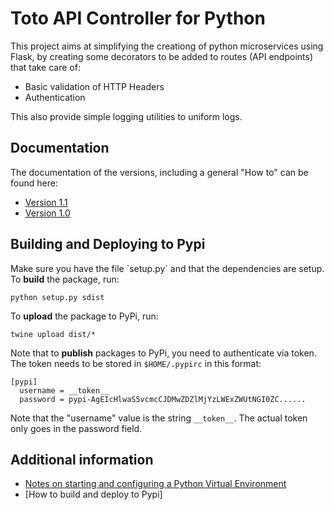 # Toto API Controller for Python

This project aims at simplifying the creationg of python microservices using Flask, by creating some decorators to be added to routes (API endpoints) that take care of:
 - Basic validation of HTTP Headers
 - Authentication

This also provide simple logging utilities to uniform logs.

## Documentation
The documentation of the versions, including a general "How to" can be found here: 
 * [Version 1.1](./docs/v1.1.md)
 * [Version 1.0](./docs/v1.0.md)

## Building and Deploying to Pypi
Make sure you have the file `setup.py´ and that the dependencies are setup. <br>
To **build** the package, run: 
```
python setup.py sdist
```

To **upload** the package to PyPi, run:
```
twine upload dist/* 
```

Note that to **publish** packages to PyPi, you need to authenticate via token. <br>
The token needs to be stored in `$HOME/.pypirc` in this format: 
```
[pypi]
  username = __token__
  password = pypi-AgEIcHlwaS5vcmcCJDMwZDZlMjYzLWExZWUtNGI0ZC......
```
Note that the "username" value is the string `__token__`. The actual token only goes in the password field.

## Additional information
 * [Notes on starting and configuring a Python Virtual Environment](https://snails-shop-mta.craft.me/fo93w8gh34GEUH)
 * [How to build and deploy to Pypi]